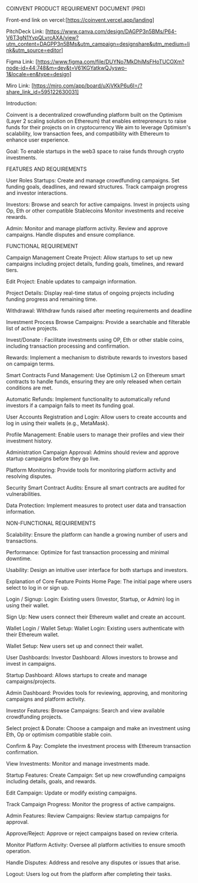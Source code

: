 COINVENT PRODUCT REQUIREMENT DOCUMENT (PRD)

Front-end link on vercel:[https://coinvent.vercel.app/landing]

PitchDeck Link: [https://www.canva.com/design/DAGPP3n5BMs/P64-V6T3gN1YvpQLvrcAXA/view?utm_content=DAGPP3n5BMs&utm_campaign=designshare&utm_medium=link&utm_source=editor]

Figma Link: [https://www.figma.com/file/DUYNo7MkDhjMsFHoTUCOXm?node-id=44:748&m=dev&t=V61KGYatkwQJyswo-1&locale=en&type=design]

Miro Link: [https://miro.com/app/board/uXjVKkP6u6I=/?share_link_id=595122630031]


Introduction: 

Coinvent is a decentralized crowdfunding platform built on the Optimism (Layer 2 scaling solution on Ethereum) that enables entrepreneurs to raise funds for their projects on in cryptocurrency
We aim to leverage Optimism's scalability, low transaction fees, and compatibility with Ethereum to enhance user experience.


 Goal:
To enable startups in the web3 space to raise funds through crypto investments. 



FEATURES AND REQUIREMENTS

 User Roles
Startups:
Create and manage crowdfunding campaigns.
Set funding goals, deadlines, and reward structures.
Track campaign progress and investor interactions.

Investors:
Browse and search for active campaigns.
Invest in projects using Op, Eth or other compatible Stablecoins 
Monitor investments and receive rewards.

Admin:
Monitor and manage platform activity.
Review and approve campaigns.
Handle disputes and ensure compliance.



 FUNCTIONAL REQUIREMENT 

Campaign Management
Create Project: Allow startups to set up new campaigns including project details, funding goals, timelines, and reward tiers.

Edit Project: Enable updates to campaign information.

Project Details: Display real-time status of ongoing projects including funding progress and remaining time.

Withdrawal: Withdraw funds raised after meeting requirements and deadline

 Investment Process
Browse Campaigns: Provide a searchable and filterable list of active projects.

Invest/Donate : Facilitate investments using OP, Eth or other stable coins, including transaction processing and confirmation.

Rewards: Implement a mechanism to distribute rewards to investors based on campaign terms.

Smart Contracts
Fund Management: Use Optimism L2 on Ethereum smart contracts to handle funds, ensuring they are only released when certain conditions are met.

Automatic Refunds: Implement functionality to automatically refund investors if a campaign fails to meet its funding goal.

User Accounts
Registration and Login: Allow users to create accounts and log in using their wallets (e.g., MetaMask).

Profile Management: Enable users to manage their profiles and view their investment history.

Administration
Campaign Approval: Admins should review and approve startup campaigns before they go live.

Platform Monitoring: Provide tools for monitoring platform activity and resolving disputes.

Security
Smart Contract Audits: Ensure all smart contracts are audited for vulnerabilities.

Data Protection: Implement measures to protect user data and transaction information.



 NON-FUNCTIONAL REQUIREMENTS 

Scalability: Ensure the platform can handle a growing number of users and transactions.

Performance: Optimize for fast transaction processing and minimal downtime.

Usability: Design an intuitive user interface for both startups and investors.

Explanation of Core Feature Points
Home Page: The initial page where users select to log in or sign up.

Login / Signup:
Login: Existing users (Investor, Startup, or Admin) log in using their wallet.

Sign Up: New users connect their Ethereum wallet and create an account.

Wallet Login / Wallet Setup:
Wallet Login: Existing users authenticate with their Ethereum wallet.

Wallet Setup: New users set up and connect their wallet.

User Dashboards:
Investor Dashboard: Allows investors to browse and invest in campaigns.

Startup Dashboard: Allows startups to create and manage campaigns/projects.

Admin Dashboard: Provides tools for reviewing, approving, and monitoring campaigns and platform activity.

Investor Features:
Browse Campaigns: Search and view available crowdfunding projects.

Select project & Donate: Choose a campaign and make an investment using Eth, Op or optimism compatible stable coin.

Confirm & Pay: Complete the investment process with Ethereum transaction confirmation.

View Investments: Monitor and manage investments made.

Startup Features:
Create Campaign: Set up new crowdfunding campaigns including details, goals, and rewards.

Edit Campaign: Update or modify existing campaigns.

Track Campaign Progress: Monitor the progress of active campaigns.

Admin Features:
Review Campaigns: Review startup campaigns for approval.

Approve/Reject: Approve or reject campaigns based on review criteria.

Monitor Platform Activity: Oversee all platform activities to ensure smooth operation.

Handle Disputes: Address and resolve any disputes or issues that arise.

Logout: Users log out from the platform after completing their tasks.
